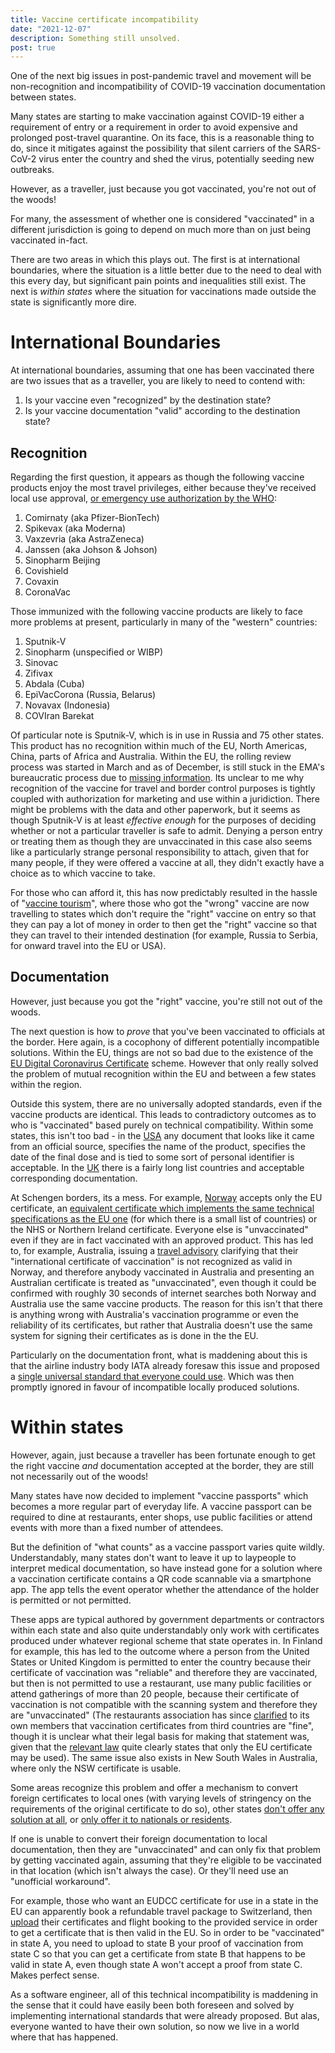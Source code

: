 ```yaml
---
title: Vaccine certificate incompatibility
date: "2021-12-07"
description: Something still unsolved.
post: true
---
```


One of the next big issues in post-pandemic travel and movement will be
non-recognition and incompatibility of COVID-19 vaccination documentation between states.

Many states are starting to make vaccination against COVID-19
either a requirement of entry or a requirement in order to avoid
expensive and prolonged post-travel quarantine. On its face,
this is a reasonable thing to do, since it mitigates against
the possibility that silent carriers of the SARS-CoV-2 virus
enter the country and shed the virus, potentially seeding
new outbreaks. 

However, as a traveller, just because you got vaccinated, you're not out of the woods!

For many, the assessment of whether
one is considered "vaccinated" in a different jurisdiction
is going to depend on much more than on just being vaccinated in-fact.

There are two areas in which this plays out. The first is at international boundaries, where
the situation is a little better due to the need to deal with this every day, but significant
pain points and inequalities still exist. The next is *within states* where the situation for vaccinations made outside the state is significantly more dire.

# International Boundaries

At international boundaries, assuming that one has been
vaccinated there are two issues that as a traveller, you are
likely to need to contend with:

 1. Is your vaccine even "recognized" by the destination state?
 2. Is your vaccine documentation "valid" according to the destination state?

## Recognition

Regarding the first question, it appears as though the following
vaccine products enjoy the most travel privileges, either because they've received local use approval, [or emergency use authorization by the WHO](https://en.wikipedia.org/wiki/List_of_COVID-19_vaccine_authorizations):

 1. Comirnaty (aka Pfizer-BionTech)
 2. Spikevax (aka Moderna)
 3. Vaxzevria (aka AstraZeneca)
 4. Janssen (aka Johson & Johson)
 5. Sinopharm Beijing
 6. Covishield
 7. Covaxin
 8. CoronaVac

Those immunized with the following vaccine products are likely to
face more problems at present, particularly in many of the "western" countries:

 1. Sputnik-V
 2. Sinopharm (unspecified or WIBP)
 3. Sinovac
 4. Zifivax
 5. Abdala (Cuba)
 6. EpiVacCorona (Russia, Belarus)
 7. Novavax (Indonesia)
 8. COVIran Barekat

Of particular note is Sputnik-V, which is in use in Russia and 75 other states. This product has no recognition within much of the EU,
North Americas, China, parts of Africa
and Australia. Within the EU, the rolling
review process was started in March and
as of December, is still stuck in the EMA's
bureaucratic process due to [missing information](https://www.reuters.com/world/europe/exclusive-eu-decision-russias-sputnik-v-shot-impossible-this-year-source-2021-10-21/).
Its unclear to me why recognition of the vaccine for travel and border 
control purposes is tightly coupled with authorization for marketing and use 
within a juridiction. There might be problems with the data and other 
paperwork, but it seems as though Sputnik-V is at least *effective enough*
for the purposes of deciding whether or not a particular traveller is safe
to admit. Denying a person entry or treating them as though they are
 unvaccinated in this case also seems like a particularly strange personal
responsibility to attach, given that for many people, if they were offered
a vaccine at all, they didn't exactly have a choice as to which vaccine to
 take.

For those who can afford it, this has now predictably resulted in the
hassle of "[vaccine tourism](https://www.reuters.com/world/europe/russian-vaccine-tourists-travel-serbia-pfizer-shot-2021-10-15/)", where 
those who got the "wrong" vaccine are now travelling to states which
don't require the "right" vaccine on entry so that they can pay a lot of
money in order to then get the "right" vaccine so that they can travel to
 their intended destination (for example, Russia to Serbia, for onward travel
into the EU or USA).

## Documentation

However, just because you got the "right" vaccine, you're still not out of
the woods.

The next question is how to *prove* that you've been vaccinated to
officials at the border. Here again, is a cocophony of different
potentially incompatible solutions. Within the EU, things are not so
bad due to the existence of the [EU Digital Coronavirus Certificate](https://ec.europa.eu/info/live-work-travel-eu/coronavirus-response/safe-covid-19-vaccines-europeans/eu-digital-covid-certificate_en)
scheme. However that only really solved the problem of mutual recognition
within the EU and between a few states within the region.

Outside this system, there are no universally adopted standards, even
if the vaccine products are identical. This leads to contradictory outcomes
as to who is "vaccinated" based purely on technical compatibility. Within
some states, this isn't too bad - in the
[USA](https://www.cdc.gov/coronavirus/2019-ncov/travelers/proof-of-vaccination.html#covid-vaccines) any document that looks
like it came from an official source, specifies the name of the product,
specifies the date of the final dose and is tied to some sort of personal identifier is acceptable. In the [UK](https://www.gov.uk/guidance/countries-with-approved-covid-19-vaccination-programmes-and-proof-of-vaccination)
there is a fairly long list countries and
acceptable corresponding documentation.

At Schengen borders, its a mess.
For example, [Norway](https://www.regjeringen.no/en/topics/koronavirus-covid-19/travel-to-norway/id2791503/?expand=factbox2871368)
accepts only the EU certificate, an [equivalent certificate which implements the same technical specifications as the EU one](https://ec.europa.eu/info/publications/commission-implementing-decisions-eu-equivalence-covid-19-certificates-issued-non-eu-countries_fi) (for which there
is a small list of countries) or the NHS or Northern Ireland
certificate. Everyone else is "unvaccinated" even if they
are in fact vaccinated with an approved product. This
has led to, for example, Australia, issuing a [travel advisory](https://www.smartraveller.gov.au/destinations/europe/norway)
clarifying that their "international certificate of vaccination" is not 
recognized as valid in Norway, and therefore anybody vaccinated in Australia and presenting
an Australian certificate is treated as "unvaccinated", even though it could be confirmed with
roughly 30 seconds of internet searches both Norway and Australia use the
same vaccine products. The reason for this isn't that there is anything
wrong with Australia's vaccination programme or even the reliability
of its certificates, but rather that Australia doesn't use the same
system for signing their certificates as is done in the the EU.

Particularly on the documentation front, what is maddening about this is
that the airline industry body IATA already foresaw this issue and proposed
a [single universal standard that everyone could use](https://www.iata.org/en/programs/passenger/travel-pass/). Which was then promptly ignored in
favour of incompatible locally produced solutions.


# Within states

However, again, just because a traveller has been fortunate enough to
get the right vaccine *and* documentation accepted at the border,
they are still not necessarily out of the woods!

Many states have now decided to implement "vaccine passports" which
becomes a more regular part of everyday life. A vaccine passport
can be required to dine at restaurants, enter shops,
use public facilities or attend
events with more than a fixed number of attendees.

But the definition of "what counts" as a vaccine passport varies
quite wildly. Understandably, many states don't want to leave it up
to laypeople to interpret medical documentation, so have instead gone
for a solution where a vaccination certificate contains a QR code
scannable via a smartphone app. The app tells the event operator whether
the attendance of the holder is permitted or not permitted.

These apps are typical authored by government departments or contractors
within each state and also quite understandably only work with certificates
produced under whatever regional scheme that state operates in. In
Finland for example, this has led to the outcome where a person from
the United States or United Kingdom is permitted to enter the country
because their certificate of vaccination was "reliable" and therefore
they are vaccinated, but then is
not permitted to use a restaurant, use many public facilities or
attend gatherings of more than 20 people, because their certificate
of vaccination is not compatible with the scanning system and therefore they are "unvaccinated" (The restaurants association has since [clarified](https://www.mara.fi/ajankohtaista/jasenohjeet/kolmansista-maista-tulevien-matkailijoiden-koronatodistukset-kelpaavat-tuoreen-linjauksen-mukaan-koronapassiksi.html) to its own members that vaccination certificates
from third countries are "fine", though it is unclear what their legal
basis for making that statement was, given that the [relevant law](https://finlex.fi/fi/laki/ajantasa/2016/20161227#L6P58i) quite clearly states that only
the EU certificate may be used). The same issue also exists in
New South Wales in Australia, where only the NSW certificate is usable.

Some areas recognize this problem and offer a mechanism
to convert foreign certificates to local ones (with varying levels of
stringency on the requirements of the original certificate to do so),
other states [don't offer any solution at all](https://www.espoo.fi/en/news/2021/11/capital-region-municipalities-do-not-issue-eu-covid-certificates-vaccines-administered-abroad), or [only offer it to nationals or residents](https://www.servicesaustralia.gov.au/individuals/subjects/getting-help-during-coronavirus-covid-19/covid-19-vaccinations/how-get-help-proof/help-adding-overseas-vaccinations).

If one is unable to
convert their foreign documentation to local documentation, then
they are "unvaccinated" and can only fix that problem by getting vaccinated again, assuming
that they're eligible to be vaccinated in that location (which isn't always the case). Or they'll need use an "unofficial workaround".

For example, those who want
an EUDCC certificate for use in a state in the EU can apparently book
a refundable travel package to Switzerland, then
[upload](https://www.covidcertificate-form.admin.ch/foreign) their certificates
and flight booking to the provided service in order to get a certificate
that is then valid in the EU. So in order to be "vaccinated" in
state A, you need to upload to state B your proof of vaccination
from state C so that you can get a certificate from state B that happens to 
be valid in state A, even though state A won't accept a proof from state C.
Makes perfect sense.

As a software engineer, all of this technical incompatibility is maddening 
in the sense that it could have easily been both foreseen and solved by implementing international standards that were already proposed. But alas,
everyone wanted to have their own solution, so now we live in a world where 
that has happened.